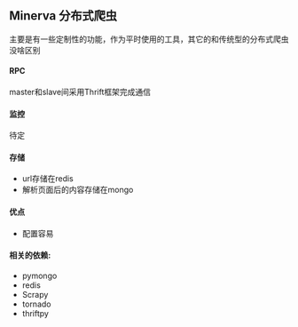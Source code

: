 ## Minerva 分布式爬虫

主要是有一些定制性的功能，作为平时使用的工具，其它的和传统型的分布式爬虫没啥区别

#### RPC
master和slave间采用Thrift框架完成通信

#### 监控
待定

#### 存储
+ url存储在redis
+ 解析页面后的内容存储在mongo

#### 优点
+ 配置容易

#### 相关的依赖:
+ pymongo
+ redis
+ Scrapy
+ tornado
+ thriftpy


